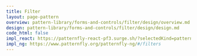 ```yaml
---
title: Filter
layout: page-pattern
overview: pattern-library/forms-and-controls/filter/design/overview.md
design: pattern-library/forms-and-controls/filter/design/design.md
code_html: false
impl_react: https://patternfly-react-pf3.surge.sh/?selectedKind=patternfly-react%2FForms%20and%20Controls%2FFilter&selectedStory=Filter
impl_ng: https://www.patternfly.org/patternfly-ng/#/filters
---
```

